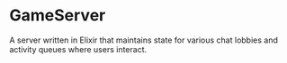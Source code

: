 # GameServer

A server written in Elixir that maintains state for various chat lobbies and activity queues where users interact.

